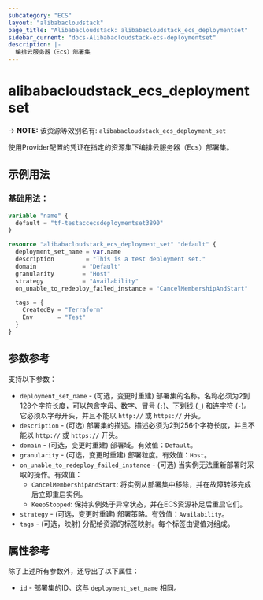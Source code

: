 ```yaml
---
subcategory: "ECS"
layout: "alibabacloudstack"
page_title: "Alibabacloudstack: alibabacloudstack_ecs_deploymentset"
sidebar_current: "docs-Alibabacloudstack-ecs-deploymentset"
description: |- 
  编排云服务器（Ecs）部署集
---
```


# alibabacloudstack_ecs_deploymentset
-> **NOTE:** 该资源等效别名有: `alibabacloudstack_ecs_deployment_set`

使用Provider配置的凭证在指定的资源集下编排云服务器（Ecs）部署集。

## 示例用法

### 基础用法：

```terraform
variable "name" {
  default = "tf-testaccecsdeploymentset3890"
}

resource "alibabacloudstack_ecs_deployment_set" "default" {
  deployment_set_name = var.name
  description         = "This is a test deployment set."
  domain             = "Default"
  granularity        = "Host"
  strategy           = "Availability"
  on_unable_to_redeploy_failed_instance = "CancelMembershipAndStart"

  tags = {
    CreatedBy = "Terraform"
    Env       = "Test"
  }
}
```

## 参数参考

支持以下参数：

* `deployment_set_name` - (可选，变更时重建) 部署集的名称。名称必须为2到128个字符长度，可以包含字母、数字、冒号 (`:`)、下划线 (`_`) 和连字符 (`-`)。它必须以字母开头，并且不能以 `http://` 或 `https://` 开头。
* `description` - (可选) 部署集的描述。描述必须为2到256个字符长度，并且不能以 `http://` 或 `https://` 开头。
* `domain` - (可选，变更时重建) 部署域。有效值：`Default`。
* `granularity` - (可选，变更时重建) 部署粒度。有效值：`Host`。
* `on_unable_to_redeploy_failed_instance` - (可选) 当实例无法重新部署时采取的操作。有效值：
  * `CancelMembershipAndStart`: 将实例从部署集中移除，并在故障转移完成后立即重启实例。
  * `KeepStopped`: 保持实例处于异常状态，并在ECS资源补足后重启它们。
* `strategy` - (可选，变更时重建) 部署策略。有效值：`Availability`。
* `tags` - (可选，映射) 分配给资源的标签映射。每个标签由键值对组成。

## 属性参考

除了上述所有参数外，还导出了以下属性：

* `id` - 部署集的ID。这与 `deployment_set_name` 相同。